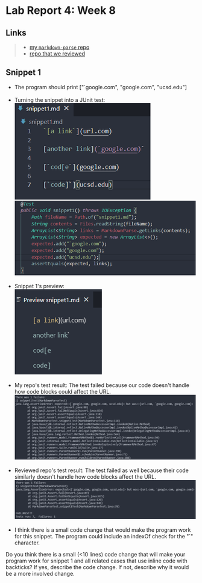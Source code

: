 # Lab Report 4: Week 8

## Links
>- [my `markdown-parse` repo](https://github.com/jhxyjhxy/CSE15L-RoseateSpoonbill)
>- [repo that we reviewed](https://github.com/Shree-G/markdown-parse)

## Snippet 1
- The program should print ["`google.com", "google.com", "ucsd.edu"]
<br><br>
- Turning the snippet into a JUnit test: <br>
![copied snippet 1 into md file](photos/snippet1.png)
![snippet 1's test](photos/snippet1_test.png)
<br><br>
- Snippet 1's preview: <br>
![snippet 1's preview](photos/snippet1_preview.png)
<br><br>
- My repo's test result: The test failed because our code doesn't handle how code blocks could affect the URL.<br>
![failed test](photos/snippet1_my.png)
<br><br>
- Reviewed repo's test result: The test failed as well because their code similarly doesn't handle how code blocks affect the URL. <br>
![failed test](photos/snippet1_other.png)
<br><br>
- I think there is a small code change that would make the program work for this snippet. The program could include an indexOf check for the "`" character. 

Do you think there is a small (<10 lines) code change that will make your program work for snippet 1 and all related cases that use inline code with backticks? If yes, describe the code change. If not, describe why it would be a more involved change.